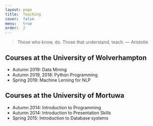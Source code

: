 ```yaml
---
layout: page
title:  Teaching
cover:  false
menu:   true
order:  2
---
```


> Those who know, do. Those that understand, teach.
> ― Aristotle

## Courses at the University of Wolverhampton
* Autumn 2019: Data Mining
* Autumn 2019, 2018: Python Programming
* Spring 2019: Machine Lerning for NLP

## Courses at the University of Mortuwa
* Autumn 2014: Introduction to Programming
* Autumn 2014: Introduction to Presentation Skills
* Spring 2015: Introduction to Database systems


